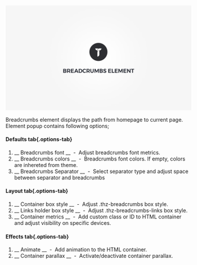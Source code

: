 <div class="thz-doc-image max">
<a class="thz-lightbox mfp-iframe" href="https://vimeo.com/302174210" data-mfp-title="Creatus WordPress Theme Breadcrumbs Element" data-modal-size="large">
	<img src="../../docs-media/splash-breadcrumbs-element.jpg" alt="Creatus WordPress Theme Breadcrumbs Element" />
</a>
</div>

Breadcrumbs element displays the path from homepage to current page. Element popup contains following options;

#### Defaults tab{.options-tab}
1. __ Breadcrumbs font __ &nbsp;-&nbsp; Adjust breadcrumbs font metrics.
1. __ Breadcrumbs colors __ &nbsp;-&nbsp; Breadcrumbs font colors. If empty, colors are inhereted from theme.
1. __ Breadcrumbs Separator __ &nbsp;-&nbsp; Select separator type and adjust space between separator and breadcrumbs

#### Layout tab{.options-tab}
1. __ Container box style __ &nbsp;-&nbsp; Adjust .thz-breadcrumbs box style.
1. __ Links holder box style __ &nbsp;-&nbsp; Adjust .thz-breadcrumbs-links box style.
1. __ Container metrics __ &nbsp;-&nbsp; Add custom class or ID to HTML container and adjust visibility on specific devices.

#### Effects tab{.options-tab}
1. __ Animate __ &nbsp;-&nbsp; Add animation to the HTML container.
1. __ Container parallax __ &nbsp;-&nbsp; Activate/deactivate container parallax.